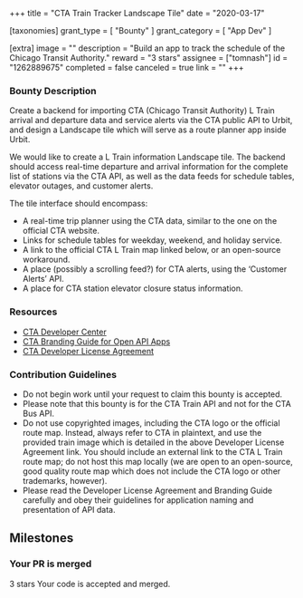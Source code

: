 +++
title = "CTA Train Tracker Landscape Tile"
date = "2020-03-17"

[taxonomies]
grant_type = [ "Bounty" ]
grant_category = [ "App Dev" ]

[extra]
image = ""
description = "Build an app to track the schedule of the Chicago Transit Authority."
reward = "3 stars"
assignee = ["tomnash"]
id = "1262889675"
completed = false
canceled = true
link = ""
+++

### Bounty Description

Create a backend for importing CTA (Chicago Transit Authority) L Train arrival and departure data and service alerts via the CTA public API to Urbit, and design a Landscape tile which will serve as a route planner app inside Urbit.

We would like to create a L Train information Landscape tile. The backend should access real-time departure and arrival information for the complete list of stations via the CTA API, as well as the data feeds for schedule tables, elevator outages, and customer alerts.

The tile interface should encompass:

- A real-time trip planner using the CTA data, similar to the one on the official CTA website.
- Links for schedule tables for weekday, weekend, and holiday service.
- A link to the official CTA L Train map linked below, or an open-source workaround.
- A place (possibly a scrolling feed?) for CTA alerts, using the ‘Customer Alerts’ API.
- A place for CTA station elevator closure status information.

### Resources

- [CTA Developer Center](https://www.transitchicago.com/developers/)
- [CTA Branding Guide for Open API Apps](https://www.transitchicago.com/developers/branding/)
- [CTA Developer License Agreement](https://www.transitchicago.com/developers/terms/C)

### Contribution Guidelines

- Do not begin work until your request to claim this bounty is accepted.
- Please note that this bounty is for the CTA Train API and not for the CTA Bus API.
- Do not use copyrighted images, including the CTA logo or the official route map. Instead, always refer to CTA in plaintext, and use the provided train image which is detailed in the above Developer License Agreement link. You should include an external link to the CTA L Train route map; do not host this map locally (we are open to an open-source, good quality route map which does not include the CTA logo or other trademarks, however).
- Please read the Developer License Agreement and Branding Guide carefully and obey their guidelines for application naming and presentation of API data.

## Milestones

### Your PR is merged

3 stars
Your code is accepted and merged.
